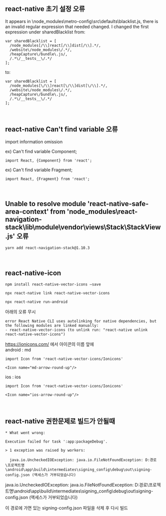 ## react-native 초기 설정 오류


It appears in \node_modules\metro-config\src\defaults\blacklist.js, there is an invalid regular expression that needed changed. I changed the first expression under sharedBlacklist from:


```
var sharedBlacklist = [
  /node_modules[/\\]react[/\\]dist[/\\].*/,
  /website\/node_modules\/.*/,
  /heapCapture\/bundle\.js/,
  /.*\/__tests__\/.*/
];
```


to:


```
var sharedBlacklist = [
  /node_modules[\/\\]react[\/\\]dist[\/\\].*/,
  /website\/node_modules\/.*/,
  /heapCapture\/bundle\.js/,
  /.*\/__tests__\/.*/
];
```
<br>

## react-native Can't find variable 오류


import information omission


ex) Can't find variable Component;
```
import React, {Component} from 'react';
```

ex) Can't find variable Fragment;
```
import React, {Fragment} from 'react';
```
<br>

## Unable to resolve module 'react-native-safe-area-context' from 'node_modules\react-navigation-stack\lib\module\vendor\views\Stack\StackView.js' 오류


```
yarn add react-navigation-stack@1.10.3
```
<br>

## react-native-icon

```
npm install react-native-vector-icons —save

npx react-native link react-native-vector-icons

npx react-native run-android
```

아래의 오류 무시
```
error React Native CLI uses autolinking for native dependencies, but the following modules are linked manually:
- react-native-vector-icons (to unlink run: "react-native unlink react-native-vector-icons")
```

https://ionicons.com/ 에서 아이콘의 이름 앞에  
android : md
```
import Icon from 'react-native-vector-icons/Ionicons'

<Icon name="md-arrow-round-up"/>
```
ios : ios
```
import Icon from 'react-native-vector-icons/Ionicons'

<Icon name="ios-arrow-round-up"/>
```
<br>

## react-native 권한문제로 빌드가 안될때


```
* What went wrong:

Execution failed for task ':app:packageDebug'.

> 1 exception was raised by workers:

  java.io.UncheckedIOException: java.io.FileNotFoundException: D:경로\프로젝트명\android\app\build\intermediates\signing_config\debug\out\signing-config.json (액세스가 거부되었습니다)
```

 java.io.UncheckedIOException: java.io.FileNotFoundException: D:경로\프로젝트명\android\app\build\intermediates\signing_config\debug\out\signing-config.json (액세스가 거부되었습니다)


이 경로에 가면 있는 signing-config.json 파일을 삭제 후 다시 빌드
<br>
